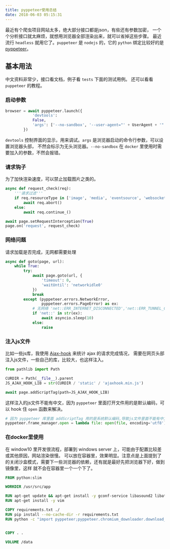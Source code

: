 ```yaml
---
title: pyppeteer使用总结
date: 2018-06-03 05:15:31
---
```


最近有个爬虫项目网站太多，绝大部分接口都是json，有些还有参数加密，
一个个分析接口就太麻烦，就想用浏览器全部渲染出来，就可以省掉这些步骤。
最近流行 `headless` 就用它了。`puppeteer` 是 `nodejs` 的，它的 `python`
绑定比较好的是 [pyppeteer](https://github.com/miyakogi/pyppeteer)。

## 基本用法
中文资料非常少，接口看文档，例子看 `tests` 下面的测试用例。
还可以看看 `puppeteer` 的教程。    

### 启动参数
```python
browser = await pyppeteer.launch({
            'devtools':
            False,
            'args': ['--no-sandbox', '--user-agent="' + UserAgent + '"']
        })
```
`devtools` 控制界面的显示，用来调试。`args` 是浏览器启动的命令行参数，可以设置浏览器头部，
不然会标示为无头浏览器。`--no-sandbox` 在 `docker` 里使用时需要加入的参数，不然会报错。  


### 请求钩子
为了加快渲染速度，可以禁止加载图片之类的。
```python
async def request_check(req):
    '''请求过滤'''
    if req.resourceType in ['image', 'media', 'eventsource', 'websocket']:
        await req.abort()
    else:
        await req.continue_()

await page.setRequestInterception(True)
page.on('request', request_check)
```

### 网络问题
请求加载是否完成，无网都需要处理
```python
async def goto(page, url):
    while True:
        try:
            await page.goto(url, {
                'timeout': 0,
                'waitUntil': 'networkidle0'
            })
            break
        except (pyppeteer.errors.NetworkError,
                pyppeteer.errors.PageError) as ex:
            # 无网络 'net::ERR_INTERNET_DISCONNECTED','net::ERR_TUNNEL_CONNECTION_FAILED'
            if 'net::' in str(ex):
                await asyncio.sleep(10)
            else:
                raise
```

### 注入js文件
比如一些js库，我使用 [Ajax-hook](https://github.com/wendux/Ajax-hook) 来统计 ajax 的请求完成情况，
需要在网页头部注入js文件，一些自己的库，比较大，也这样注入。    
```python
from pathlib import Path

CURDIR = Path(__file__).parent
JS_AJAX_HOOK_LIB = str(CURDIR / 'static' / 'ajaxhook.min.js')

await page.addScriptTag(path=JS_AJAX_HOOK_LIB)
```
这样注入的js文件不能有中文，因为 `pyppeteer` 里面打开文件用的是默认编码，可以 hook 住
`open` 函数来解决。
```python
# 因为 pyppeteer 库里面 addScriptTag 用的是系统默认编码,导致js文件里面不能有中文
pyppeteer.frame_manager.open = lambda file: open(file, encoding='utf8')
```

### 在docker里使用
在 window10 里开发很流程，部署到 windows server 上，可能由于配置比较差或其他原因，网站渲染很慢。
可以放在容器里，效果明显。注意点是上面提到了的关闭沙盒模式，需要下一些浏览器的依赖，还有就是最好先把浏览器下好，做到镜像里，这样
就不会在容器里一个一个下了。    
```dockerfile
FROM python:slim

WORKDIR /usr/src/app

RUN apt-get update && apt-get install -y gconf-service libasound2 libatk1.0-0 libc6 libcairo2 libcups2 libdbus-1-3 libexpat1 libfontconfig1 libgcc1 libgconf-2-4 libgdk-pixbuf2.0-0 libglib2.0-0 libgtk-3-0 libnspr4 libpango-1.0-0 libpangocairo-1.0-0 libstdc++6 libx11-6 libx11-xcb1 libxcb1 libxcomposite1 libxcursor1 libxdamage1 libxext6 libxfixes3 libxi6 libxrandr2 libxrender1 libxss1 libxtst6 ca-certificates fonts-liberation libappindicator1 libnss3 lsb-release xdg-utils wget
RUN apt-get install -y vim

COPY requirements.txt ./
RUN pip install --no-cache-dir -r requirements.txt
RUN python -c "import pyppeteer;pyppeteer.chromium_downloader.download_chromium();"


COPY . .

VOLUME /data
```
